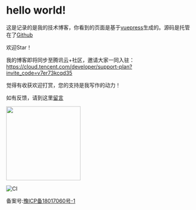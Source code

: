 # hello world!


这是记录的是我的技术博客，你看到的页面是基于[vuepress](https://v1.vuepress.vuejs.org/zh/)生成的。源码是托管在了[Github](https://github.com/mafeifan/vue-press)

[^_^]: #(有些内容也会同步更新到[掘金](https://juejin.im/user/59b9ce1a5188256c6c3e15b9)，[简书](https://www.jianshu.com/u/95c95b65f516)等平台)


欢迎Star！

我的博客即将同步至腾讯云+社区，邀请大家一同入驻：https://cloud.tencent.com/developer/support-plan?invite_code=v7er73kcqd35

觉得有收获欢迎打赏，您的支持是我写作的动力！

如有反馈，请到这里[留言](https://support.qq.com/product/351311)

<img src="https://hexo-blog.pek3b.qingstor.com/images/alipay-dashang.png" width="200" height="200">


![CI](https://github.com/mafeifan/vue-press/workflows/CI/badge.svg?branch=master)


<p>备案号:<a href="http://www.miitbeian.gov.cn/">豫ICP备18017060号-1</a></p>

<Vssue title="请添加评论" />
